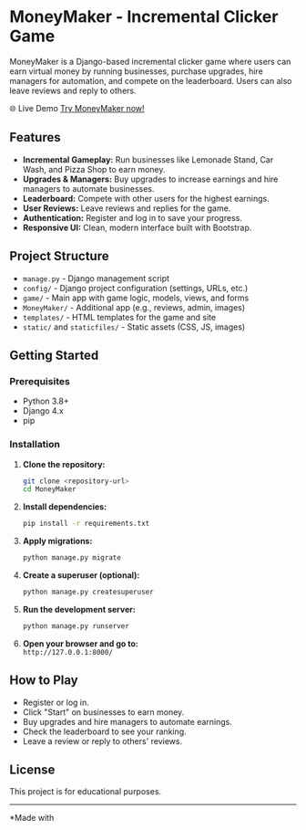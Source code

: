 # MoneyMaker - Incremental Clicker Game

MoneyMaker is a Django-based incremental clicker game where users can earn virtual money by running businesses, purchase upgrades, hire managers for automation, and compete on the leaderboard. Users can also leave reviews and reply to others.

🌐 Live Demo
[Try MoneyMaker now!](https://moneymaker-82ffd9f04b3c.herokuapp.com/)

## Features

- **Incremental Gameplay:** Run businesses like Lemonade Stand, Car Wash, and Pizza Shop to earn money.
- **Upgrades & Managers:** Buy upgrades to increase earnings and hire managers to automate businesses.
- **Leaderboard:** Compete with other users for the highest earnings.
- **User Reviews:** Leave reviews and replies for the game.
- **Authentication:** Register and log in to save your progress.
- **Responsive UI:** Clean, modern interface built with Bootstrap.

## Project Structure

- `manage.py` - Django management script
- `config/` - Django project configuration (settings, URLs, etc.)
- `game/` - Main app with game logic, models, views, and forms
- `MoneyMaker/` - Additional app (e.g., reviews, admin, images)
- `templates/` - HTML templates for the game and site
- `static/` and `staticfiles/` - Static assets (CSS, JS, images)

## Getting Started

### Prerequisites

- Python 3.8+
- Django 4.x
- pip

### Installation

1. **Clone the repository:**
    ```sh
    git clone <repository-url>
    cd MoneyMaker
    ```

2. **Install dependencies:**
    ```sh
    pip install -r requirements.txt
    ```

3. **Apply migrations:**
    ```sh
    python manage.py migrate
    ```

4. **Create a superuser (optional):**
    ```sh
    python manage.py createsuperuser
    ```

5. **Run the development server:**
    ```sh
    python manage.py runserver
    ```

6. **Open your browser and go to:**  
    `http://127.0.0.1:8000/`

## How to Play

- Register or log in.
- Click "Start" on businesses to earn money.
- Buy upgrades and hire managers to automate earnings.
- Check the leaderboard to see your ranking.
- Leave a review or reply to others' reviews.

## License

This project is for educational purposes.

---

*Made with